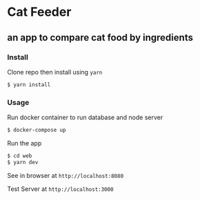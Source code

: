 # Cat Feeder

## an app to compare cat food by ingredients

### Install

Clone repo then install using `yarn`

```bash
$ yarn install
```

### Usage

Run docker container to run database and node server

```bash
$ docker-compose up
```

Run the app

```bash
$ cd web
$ yarn dev
```

See in browser at `http://localhost:8080`

Test Server at `http://localhost:3000`
